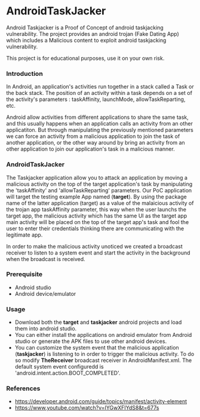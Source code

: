 # AndroidTaskJacker

Android Taskjacker is a Proof of Concept of android taskjacking vulnerability. The project provides an android trojan (Fake Dating App) which includes a Malicious content to exploit android taskjacking vulnerability.

This project is for educational purposes, use it on your own risk.

### Introduction

In Android, an application's activities run together in a stack called a Task or the back stack. The position of an activity within a task depends on a set of the activity's parameters : taskAffinity, launchMode, allowTaskReparting, etc.

Android allow activities from different applications to share the same task, and this usually happens when an application calls an activity from an other applicatiton.
But through manipulating the previously mentioned parameters we can force an activity from a malicious application to join the task of another application, or the other way around by bring an activity from an other application to join our application's task in a malicious manner.

### AndroidTaskJacker

The Taskjacker application allow you to attack an application by moving a malicious activity on the top of the target application's task by manipulating the 'taskAffinity' and 'allowTaskReparting' parameters. Our PoC application will target the testing example App named (**target**). By using the package name of the latter application (target) as a value of the malaicious activity of the trojan app taskAffinity parameter, this way when the user launchs the target app, the malicious activity which has the same UI as the target app main activity will be placed on the top of the target app's task and fool the user to enter their credentials thinking there are communicating with the legitimate app.

In order to make the malicious activity unoticed we created a broadcast receiver to listen to a system event and start the activity in the background when the broadcast is received.


### Prerequisite

- Android studio
- Android device/emulator

### Usage

- Download both the **target** and **taskjacker** android projects and load them into android studio.
- You can either install the applications on android emulator from Android studio or generate the APK files to use other android devices.
- You can customize the system event that the malicious application (**taskjacker**) is listening to in order to trigger the malicious activity. To do so modify **TheReceiver** broadcast receiver in AndroidManifest.xml. The default system event configuredd is 'android.intent.action.BOOT_COMPLETED'.

### References

- https://developer.android.com/guide/topics/manifest/activity-element
- https://www.youtube.com/watch?v=IYGwXFIYdS8&t=677s

